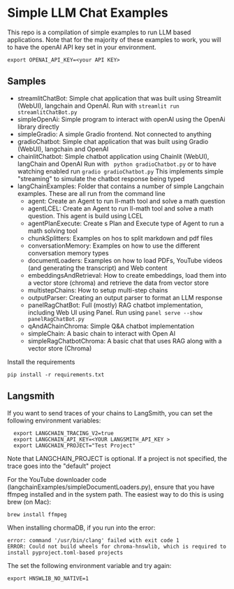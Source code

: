 # Simple LLM Chat Examples

This repo is a compilation of simple examples to run LLM based applications.
Note that for the majority of these examples to work, you will to have the openAI API key set in your environment.

```shell
export OPENAI_API_KEY=<your API KEY>
```

## Samples

- streamlitChatBot: Simple chat application that was built using Streamlit (WebUI), langchain and OpenAI. Run with `streamlit run streamlitChatBot.py`
- simpleOpenAi: Simple program to interact with openAI using the OpenAi library directly
- simpleGradio: A simple Gradio frontend. Not connected to anything
- gradioChatbot: Simple chat application that was built using Gradio (WebUI), langchain and OpenAI
- chainlitChatbot: Simple chatbot application using Chainlit (WebUI), langChain and OpenAI
Run with ` python gradioChatbot.py` or to have watching enabled run `gradio gradioChatbot.py`
This implements simple "streaming" to simulate the chatbot response being typed
- langChainExamples: Folder that contains a number of simple Langchain examples. These are all run from the command line
  - agent: Create an Agent to run ll-math tool and solve a math question
  - agentLCEL: Create an Agent to run ll-math tool and solve a math question. This agent is build using LCEL
  - agentPlanExecute: Create s Plan and Execute type of Agent to run a math solving tool
  - chunkSplitters: Examples on hos to split markdown and pdf files
  - conversationMemory: Examples on how to use the different conversation memory types
  - documentLoaders: Examples on how to load PDFs, YouTube videos (and generating the transcript) and Web content
  - embeddingsAndRetrieval: How to create embeddings, load them into a vector store (chroma) and retrieve the data from
vector store
  - multistepChains: How to setup multi-step chains
  - outputParser: Creating an output parser to format an LLM response
  - panelRagChatBot: Full (mostly) RAG chatbot implementation, including Web UI using Panel. Run using `panel serve --show panelRagChatBot.py `
  - qAndAChainChroma: Simple Q&A chatbot implementation
  - simpleChain: A basic chain to interact with Open AI
  - simpleRagChatbotChroma: A basic chat that uses RAG along with a vector store (Chroma)
  

Install the requirements 
```shell
pip install -r requirements.txt  
```

## Langsmith

If you want to send traces of your chains to LangSmith, you can set the following environment variables:

```shell
  export LANGCHAIN_TRACING_V2=true
  export LANGCHAIN_API_KEY=<YOUR LANGSMITH_API_KEY >
  export LANGCHAIN_PROJECT="Test Project"
```
Note that LANGCHAIN_PROJECT is optional. If a project is not specified, the trace goes into the "default" project

For the YouTube downloader code (langchainExamples/simpleDocumentLoaders.py), ensure that you have ffmpeg installed
and in the system path. The easiest way to do this is using brew (on Mac):
```shell
brew install ffmpeg
```


When installing chormaDB, if you run into the error:
```shell
error: command '/usr/bin/clang' failed with exit code 1
ERROR: Could not build wheels for chroma-hnswlib, which is required to install pyproject.toml-based projects
```
The set the following environment variable and try again:

```shell
export HNSWLIB_NO_NATIVE=1 
```